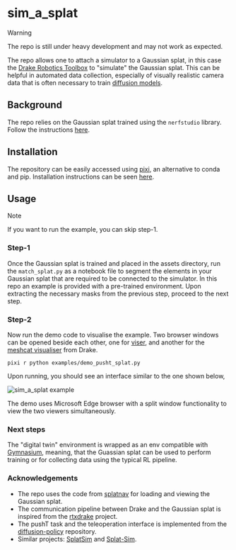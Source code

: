 # sim_a_splat

> [!WARNING]
> The repo is still under heavy development and may not work as expected. 

The repo allows one to attach a simulator to a Gaussian splat, in this case the [Drake Robotics Toolbox](https://drake.mit.edu/) to "simulate" the Gaussian splat. This can be helpful in automated data collection, especially of visually realistic camera data that is often necessary to train [diffusion models](https://diffusion-policy.cs.columbia.edu/). 

## Background
The repo relies on the Gaussian splat trained using the `nerfstudio` library. Follow the instructions [here](https://docs.nerf.studio/quickstart/custom_dataset.html). 

## Installation
The repository can be easily accessed using [pixi](https://pixi.sh/latest/), an alternative to conda and pip. 
Installation instructions can be seen [here](https://pixi.sh/latest/). 

## Usage

> [!NOTE]
> If you want to run the example, you can skip step-1. 

### Step-1
Once the Gaussian splat is trained and placed in the assets directory, run the `match_splat.py` as a notebook file to segment the elements in your Gaussian splat that are required to be connected to the simulator. In this repo an example is provided with a pre-trained environment. Upon extracting the necessary masks from the previous step, proceed to the next step.

### Step-2
Now run the demo code to visualise the example. Two browser windows can be opened beside each other, one for [viser](https://github.com/nerfstudio-project/viser), and another for the [meshcat visualiser](https://drake.mit.edu/doxygen_cxx/classdrake_1_1geometry_1_1_meshcat.html) from Drake. 

```
pixi r python examples/demo_pusht_splat.py
```

Upon running, you should see an interface similar to the one shown below, 

![sim_a_splat example](assets/sim_a_splat_example.gif)

The demo uses Microsoft Edge browser with a split window functionality to view the two viewers simultaneously. 

### Next steps
The "digital twin" environment is wrapped as an env compatible with [Gymnasium](https://github.com/Farama-Foundation/Gymnasium), meaning, that the Guassian splat can be used to perform training or for collecting data using the typical RL pipeline. 

### Acknowledgements
- The repo uses the code from [splatnav](https://github.com/chengine/splatnav) for loading and viewing the Gaussian splat.
- The communication pipeline between Drake and the Gaussian splat is inspired from the [rtxdrake](https://github.com/lvjonok/rtxdrake) project. 
- The pushT task and the teleoperation interface is implemented from the [diffusion-policy](https://github.com/real-stanford/diffusion_policy) repository. 
- Similar projects: [SplatSim](https://github.com/qureshinomaan/SplatSim) and [Splat-Sim](https://github.com/cancaries/Splat-Sim). 
